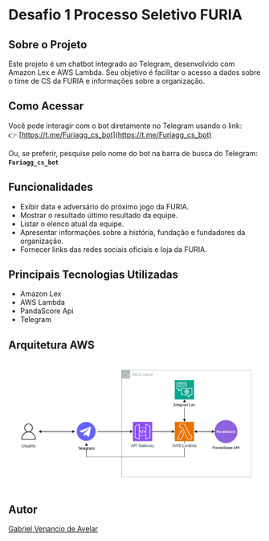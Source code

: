 # Desafio 1 Processo Seletivo FURIA 

## Sobre o Projeto
Este projeto é um chatbot integrado ao Telegram, desenvolvido com Amazon Lex e AWS Lambda. Seu objetivo é facilitar o acesso a dados sobre o time de CS da FURIA e informações sobre a organização.

## Como Acessar
Você pode interagir com o bot diretamente no Telegram usando o link:  
👉 [https://t.me/Furiagg_cs_bot](https://t.me/Furiagg_cs_bot)

Ou, se preferir, pesquise pelo nome do bot na barra de busca do Telegram:  
**`Furiagg_cs_bot`**

## Funcionalidades
- Exibir data e adversário do próximo jogo da FURIA.
- Mostrar o resultado último resultado da equipe.
- Listar o elenco atual da equipe.
- Apresentar informações sobre a história, fundação e fundadores da organização.
- Fornecer links das redes sociais oficiais e loja da FURIA.

## Principais Tecnologias Utilizadas
- Amazon Lex
- AWS Lambda
- PandaScore Api
- Telegram

## Arquitetura AWS
![Arquitetura AWS](assets/arquitetura_aws.jpg)

## Autor
[Gabriel Venancio de Avelar](https://github.com/gabrielvavelar)
